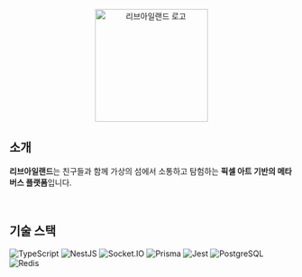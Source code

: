 <p align="center">
  <a href="http://livisland.com" target="blank"><img src="https://cdn.metamorn.com/logo/logo-title.png" width="200" alt="리브아일랜드 로고" /></a>
</p>

## 소개
**리브아일랜드**는 친구들과 함께 가상의 섬에서 소통하고 탐험하는 **픽셀 아트 기반의 메타버스 플랫폼**입니다.  

<br />

## 기술 스택

![TypeScript](https://img.shields.io/badge/TypeScript-3178C6?style=for-the-badge&logo=typescript&logoColor=white)
![NestJS](https://img.shields.io/badge/NestJS-131010?style=for-the-badge&logo=nestjs&logoColor=E0234E)
![Socket.IO](https://img.shields.io/badge/Socket.IO-010101?style=for-the-badge&logo=socket.io&logoColor=white)
![Prisma](https://img.shields.io/badge/Prisma-2D3748?style=for-the-badge&logo=prisma&logoColor=white)
![Jest](https://img.shields.io/badge/Jest-C21325?style=for-the-badge&logo=jest&logoColor=white)
![PostgreSQL](https://img.shields.io/badge/PostgreSQL-4169E1?style=for-the-badge&logo=postgresql&logoColor=white)
![Redis](https://img.shields.io/badge/Redis-DC382D?style=for-the-badge&logo=redis&logoColor=white)
